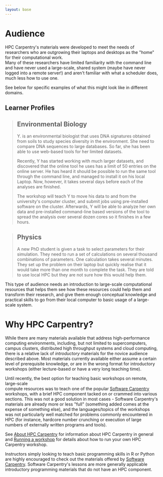 ```yaml
---
layout: base
---
```


# Audience

HPC Carpentry's materials were developed to meet the needs of researchers who are 
outgrowing their laptops and desktops as the "home" for their computational work.  
Many of these researchers have limited familiarity with the command line and 
have never used a large-scale, shared system (maybe have never logged into a remote 
server!) and aren't familiar with what a scheduler does, much less how to use one.  

See below for specific examples of what this might look like in different domains.  

## Learner Profiles

> ## Environmental Biology
> 
> Y. is an environmental biologist that uses DNA signatures obtained from
> soils to study species diversity in the environment. 
> She need to compare DNA sequences to large databases. So far, she has
> been able to use web-based tools for her limited datasets.
> 
> Recently, Y has started working with much larger datasets, and
> discovered that the online tool he uses has a limit of 50 entries on the
> online server. 
> He has heard it should be possible to run the same tool through the
> command line, and managed to install it on his local Laptop. 
> Now, however, it takes several days before each of the analyses are
> finished.
> 
> The workshop will teach Y to move his data to and from the university's
> computer cluster, and submit jobs using pre-installed software on the
> cluster. 
> Afterwards, Y will be able to analyze her own data and pre-installed
> command-line based versions of the tool
> to spread the analysis over several dozen cores so it finishes in a few
> hours.

> ## Physics
> 
> A new PhD student is given a task to select parameters for their
> simulation.  They need to run a set of calculations on several thousand 
> combinations of parameters.  One calculation takes several minutes. 
> They set up the problem on their laptop but quickly realise 
> that it would take more than one month to complete the task. 
> They are told to use local HPC but they are not sure how this would help
> them.

This type of audience needs an introduction to large-scale computational resources that 
helps them see how these resources could help them and transform their research, 
and give them enough conceptual knowledge and practical skills to go from their local 
computer to basic usage of a large-scale system.  

# Why HPC Carpentry?  

While there are many materials available that address high-performance computing environments, 
including, but not limited to supercomputers, campus clusters, distributed high throughput 
systems and cloud computing, there is a relative lack of *introductory* materials for 
the novice audience described above.  Most materials currently available either 
assume a certain level of prerequisite knowledge,
or are in the wrong format for introductory workshops 
(either lecture-based or have a very long teaching time).

Until recently, the best option for teaching basic workshops on remote, large-scale  
compute resources was to teach one of the popular [Software Carpentry][swc] workshops, 
with a brief HPC component tacked on or crammed into various sections. 
This was not a good solution in most cases - 
Software Carpentry's materials are already more or less "full" 
(something added comes at the expense of something else),
and the languages/topics of the workshops 
was not particularly well matched for problems commonly encountered in HPC
(for instance, hardcore number crunching or execution of large numbers of externally 
written programs and tools).

See [About HPC Carpentry](about) for information about HPC Carpentry in general
and [Running a workshop](workshops) for details about how to run your own HPC 
Carpentry workshop.  

Instructors simply looking to teach basic programming skills in R or Python 
are highly encouraged to check out the materials offered by 
[Software Carpentry][swc].
Software Carpentry's lessons are more generally applicable 
introductory programming materials that do not have an HPC component.

[swc]: https://software-carpentry.org/

